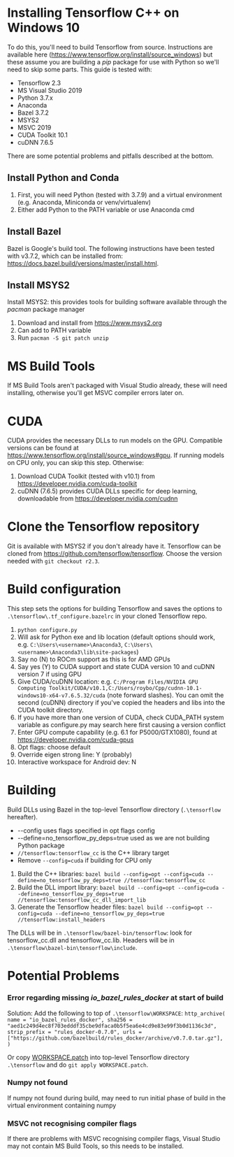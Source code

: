 # Installing Tensorflow C++ on Windows 10
To do this, you'll need to build Tensorflow from source. Instructions are available here (<https://www.tensorflow.org/install/source_windows>) but these assume you are building a _pip_ package for use with Python so we'll need to skip some parts.
This guide is tested with:
- Tensorflow 2.3
- MS Visual Studio 2019
- Python 3.7.x
- Anaconda
- Bazel 3.7.2
- MSYS2
- MSVC 2019
- CUDA Toolkit 10.1
- cuDNN 7.6.5

There are some potential problems and pitfalls described at the bottom.

## Install Python and Conda
1. First, you will need Python (tested with 3.7.9) and a virtual environment (e.g. Anaconda, Miniconda or venv/virtualenv)
2. Either add Python to the PATH variable or use Anaconda cmd

## Install Bazel
Bazel is Google's build tool. The following instructions have been tested with v3.7.2, which can be installed from: <https://docs.bazel.build/versions/master/install.html>.

## Install MSYS2
Install MSYS2: this provides tools for building software available through the _pacman_ package manager
1. Download and install from <https://www.msys2.org>
2. Can add to PATH variable
3. Run `pacman -S git patch unzip`

# MS Build Tools
If MS Build Tools aren't packaged with Visual Studio already, these will need installing, otherwise you'll get MSVC compiler errors later on.

# CUDA
CUDA provides the necessary DLLs to run models on the GPU. Compatible versions can be found at https://www.tensorflow.org/install/source_windows#gpu. If running models on CPU only, you can skip this step. Otherwise:
1. Download CUDA Toolkit (tested with v10.1) from <https://developer.nvidia.com/cuda-toolkit>
2. cuDNN (7.6.5) provides CUDA DLLs specific for deep learning, downloadable from <https://developer.nvidia.com/cudnn>

# Clone the Tensorflow repository
Git is available with MSYS2 if you don't already have it. Tensorflow can be cloned from <https://github.com/tensorflow/tensorflow>. Choose the version needed with `git checkout r2.3`.

# Build configuration
This step sets the options for building Tensorflow and saves the options to `.\tensorflow\.tf_configure.bazelrc` in your cloned Tensorflow repo.
1. `python configure.py`
2. Will ask for Python exe and lib location (default options should work, e.g. `C:\Users\<username>\Anaconda3`, `C:\Users\<username>\Anaconda3\lib\site-packages`)
3. Say no (N) to ROCm support as this is for AMD GPUs
4. Say yes (Y) to CUDA support and state CUDA version 10 and cuDNN version 7 if using GPU
5. Give CUDA/cuDNN location: e.g. `C:/Program Files/NVIDIA GPU Computing Toolkit/CUDA/v10.1,C:/Users/roybo/Cpp/cudnn-10.1-windows10-x64-v7.6.5.32/cuda` (note forward slashes). You can omit the second (cuDNN) directory if you've copied the headers and libs into the CUDA toolkit directory.
6. If you have more than one version of CUDA, check CUDA_PATH system variable as configure.py may search here first causing a version conflict
7. Enter GPU compute capability (e.g. 6.1 for P5000/GTX1080), found at <https://developer.nvidia.com/cuda-gpus>
8. Opt flags: choose default
9. Override eigen strong line: Y (probably)
10. Interactive workspace for Android dev: N

# Building
Build DLLs using Bazel in the top-level Tensorflow directory (`.\tensorflow` hereafter).
- --config uses flags specified in opt flags config
- --define=no_tensorflow_py_deps=true used as we are not building Python package
- `//tensorflow:tensorflow_cc` is the C++ library target
- Remove `--config=cuda` if building for CPU only

1. Build the C++ libraries: `bazel build --config=opt --config=cuda --define=no_tensorflow_py_deps=true //tensorflow:tensorflow_cc`
2. Build the DLL import library: `bazel build --config=opt --config=cuda --define=no_tensorflow_py_deps=true //tensorflow:tensorflow_cc_dll_import_lib`
3. Generate the Tensorflow header files: `bazel build --config=opt --config=cuda --define=no_tensorflow_py_deps=true //tensorflow:install_headers`

The DLLs will be in `.\tensorflow/bazel-bin/tensorflow`: look for tensorflow_cc.dll and tensorflow_cc.lib. Headers will be in `.\tensorflow\bazel-bin\tensorflow\include`.

# Potential Problems
### Error regarding missing _io_bazel_rules_docker_ at start of build
Solution: Add the following to top of `.\tensorflow\WORKSPACE`:
`http_archive(
    name = "io_bazel_rules_docker",
    sha256 = "aed1c249d4ec8f703edddf35cbe9dfaca0b5f5ea6e4cd9e83e99f3b0d1136c3d",
    strip_prefix = "rules_docker-0.7.0",
    urls = ["https://github.com/bazelbuild/rules_docker/archive/v0.7.0.tar.gz"],
)`

Or copy [WORKSPACE.patch](./WORKSPACE.patch) into top-level Tensorflow directory `.\tensorflow` and do `git apply WORKSPACE.patch`.

### Numpy not found
If numpy not found during build, may need to run initial phase of build in the virtual environment containing numpy

### MSVC not recognising compiler flags
If there are problems with MSVC recognising compiler flags, Visual Studio may not contain MS Build Tools, so this needs to be installed.